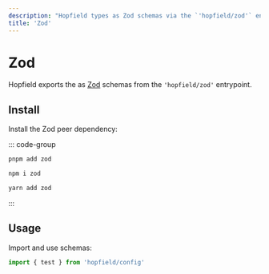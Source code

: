 ```yaml
---
description: "Hopfield types as Zod schemas via the `'hopfield/zod'` entrypoint."
title: 'Zod'
---
```


# Zod

Hopfield exports the as [Zod](https://github.com/colinhacks/zod) schemas from the `'hopfield/zod'` entrypoint.

## Install

Install the Zod peer dependency:

::: code-group

```bash [pnpm]
pnpm add zod
```

```bash [npm]
npm i zod
```

```bash [yarn]
yarn add zod
```

:::

## Usage

Import and use schemas:

```ts twoslash
import { test } from 'hopfield/config'
```

